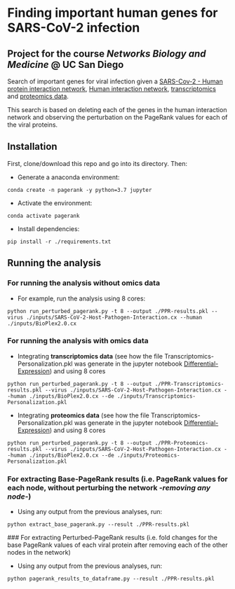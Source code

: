 # Finding important human genes for SARS-CoV-2 infection
## Project for the course *Networks Biology and Medicine* @ UC San Diego

Search of important genes for viral infection given a
[SARS-Cov-2 - Human protein interaction network](https://www.nature.com/articles/s41586-020-2286-9),
[Human interaction network](https://doi.org/10.1016/j.cell.2015.06.043),
[transcriptomics](https://doi.org/10.1101/2020.05.05.079194) and 
[proteomics data](https://www.nature.com/articles/s41586-020-2332-7).

This search is based on deleting each of the genes in the human interaction network and observing
the perturbation on the PageRank values for each of the viral proteins.

## Installation

First, clone/download this repo and go into its directory. Then:

* Generate a anaconda environment:

```
conda create -n pagerank -y python=3.7 jupyter
```

* Activate the environment:

```
conda activate pagerank
```

* Install dependencies:

```
pip install -r ./requirements.txt
```

## Running the analysis
### For running the analysis without omics data
 * For example, run the analysis using 8 cores:
```
python run_perturbed_pagerank.py -t 8 --output ./PPR-results.pkl --virus ./inputs/SARS-CoV-2-Host-Pathogen-Interaction.cx --human ./inputs/BioPlex2.0.cx
```
 
 ### For running the analysis with omics data
 * Integrating **transcriptomics data** (see how the file Transcriptomics-Personalization.pkl was generate
 in the jupyter notebook [Differential-Expression](./Differential-Expression.ipynb)) and using 8 cores
 
```
python run_perturbed_pagerank.py -t 8 --output ./PPR-Transcriptomics-results.pkl --virus ./inputs/SARS-CoV-2-Host-Pathogen-Interaction.cx --human ./inputs/BioPlex2.0.cx --de ./inputs/Transcriptomics-Personalization.pkl
```

 * Integrating **proteomics data** (see how the file Transcriptomics-Personalization.pkl was generate
 in the jupyter notebook [Differential-Expression](./Differential-Expression.ipynb)) and using 8 cores
 
```
python run_perturbed_pagerank.py -t 8 --output ./PPR-Proteomics-results.pkl --virus ./inputs/SARS-CoV-2-Host-Pathogen-Interaction.cx --human ./inputs/BioPlex2.0.cx --de ./inputs/Proteomics-Personalization.pkl
```

### For extracting Base-PageRank results (i.e. PageRank values for each node, without perturbing the network -*removing any node*-)
* Using any output from the previous analyses, run:

```
python extract_base_pagerank.py --result ./PPR-results.pkl
```

### For extracting Perturbed-PageRank results (i.e. fold changes for the base PageRank values of each viral protein after removing each of the other nodes in the network)
* Using any output from the previous analyses, run:

```
python pagerank_results_to_dataframe.py --result ./PPR-results.pkl
```